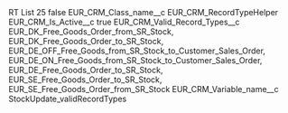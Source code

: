 <?xml version="1.0" encoding="UTF-8"?>
<CustomMetadata xmlns="http://soap.sforce.com/2006/04/metadata" xmlns:xsi="http://www.w3.org/2001/XMLSchema-instance" xmlns:xsd="http://www.w3.org/2001/XMLSchema">
    <label>RT List 25</label>
    <protected>false</protected>
    <values>
        <field>EUR_CRM_Class_name__c</field>
        <value xsi:type="xsd:string">EUR_CRM_RecordTypeHelper</value>
    </values>
    <values>
        <field>EUR_CRM_Is_Active__c</field>
        <value xsi:type="xsd:boolean">true</value>
    </values>
    <values>
        <field>EUR_CRM_Valid_Record_Types__c</field>
        <value xsi:type="xsd:string">EUR_DK_Free_Goods_Order_from_SR_Stock,
EUR_DK_Free_Goods_Order_to_SR_Stock,
EUR_DE_OFF_Free_Goods_from_SR_Stock_to_Customer_Sales_Order,
EUR_DE_ON_Free_Goods_from_SR_Stock_to_Customer_Sales_Order,
EUR_DE_Free_Goods_Order_to_SR_Stock,
EUR_SE_Free_Goods_Order_to_SR_Stock,
EUR_SE_Free_Goods_Order_from_SR_Stock</value>
    </values>
    <values>
        <field>EUR_CRM_Variable_name__c</field>
        <value xsi:type="xsd:string">StockUpdate_validRecordTypes</value>
    </values>
</CustomMetadata>
